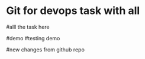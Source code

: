 # Git for devops task with all 

#alll the task here


#demo
#testing demo 

#new changes from github repo
